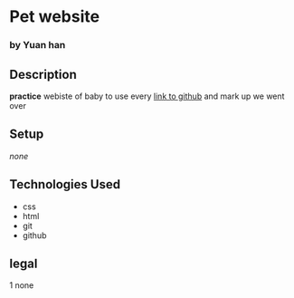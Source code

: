 Pet website
=
### by Yuan han

## Description

**practice** webiste of baby to use every [link to github](https://yuanleoluo.github.io/petProject) and mark up we went over

## Setup
_none_

## Technologies Used
* css
* html
* git
* github

## legal
1 none
